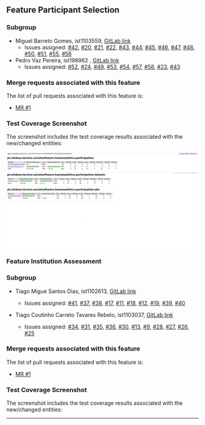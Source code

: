 ## Feature Participant Selection

### Subgroup
 - Miguel Barreto Gomes, ist1103559, [GitLab link](https://gitlab.rnl.tecnico.ulisboa.pt/ist1103559)
   + Issues assigned: [#42](https://gitlab.rnl.tecnico.ulisboa.pt/es/es24-19/-/issues/42), [#20](https://gitlab.rnl.tecnico.ulisboa.pt/es/es24-19/-/issues/20), [#21](https://gitlab.rnl.tecnico.ulisboa.pt/es/es24-19/-/issues/21), [#22](https://gitlab.rnl.tecnico.ulisboa.pt/es/es24-19/-/issues/22), [#43](https://gitlab.rnl.tecnico.ulisboa.pt/es/es24-19/-/issues/43), [#44](https://gitlab.rnl.tecnico.ulisboa.pt/es/es24-19/-/issues/44), [#45](https://gitlab.rnl.tecnico.ulisboa.pt/es/es24-19/-/issues/45), [#46](https://gitlab.rnl.tecnico.ulisboa.pt/es/es24-19/-/issues/46), [#47](https://gitlab.rnl.tecnico.ulisboa.pt/es/es24-19/-/issues/47), [#48](https://gitlab.rnl.tecnico.ulisboa.pt/es/es24-19/-/issues/48), [#50](https://gitlab.rnl.tecnico.ulisboa.pt/es/es24-19/-/issues/50), [#51](https://gitlab.rnl.tecnico.ulisboa.pt/es/es24-19/-/issues/51), [#55](https://gitlab.rnl.tecnico.ulisboa.pt/es/es24-19/-/issues/55), [#56](https://gitlab.rnl.tecnico.ulisboa.pt/es/es24-19/-/issues/56)
 - Pedro Vaz Pereira, ist198962 , [GitLab link](https://gitlab.rnl.tecnico.ulisboa.pt/ist198962)
   + Issues assigned: [#52](https://gitlab.rnl.tecnico.ulisboa.pt/es/es24-19/-/issues/52), [#24](https://gitlab.rnl.tecnico.ulisboa.pt/es/es24-19/-/issues/24), [#49](https://gitlab.rnl.tecnico.ulisboa.pt/es/es24-19/-/issues/49), [#53](https://gitlab.rnl.tecnico.ulisboa.pt/es/es24-19/-/issues/53), [#54](https://gitlab.rnl.tecnico.ulisboa.pt/es/es24-19/-/issues/54), [#57](https://gitlab.rnl.tecnico.ulisboa.pt/es/es24-19/-/issues/57), [#58](https://gitlab.rnl.tecnico.ulisboa.pt/es/es24-19/-/issues/58), [#23](https://gitlab.rnl.tecnico.ulisboa.pt/es/es24-19/-/issues/23), [#43](https://gitlab.rnl.tecnico.ulisboa.pt/es/es24-19/-/issues/43)
 
### Merge requests associated with this feature

The list of pull requests associated with this feature is:

 - [MR #1](https://gitlab.rnl.tecnico.ulisboa.pt/es/es24-19/-/merge_requests/1)



### Test Coverage Screenshot

The screenshot includes the test coverage results associated with the new/changed entities:

![Test Coverage Screenshot](images/Coverage.png)



### Feature Institution Assessment

### Subgroup

  - Tiago Migue Santos Dias, ist1102613, [GitLab link](https://gitlab.rnl.tecnico.ulisboa.pt/ist1102613)

    + Issues assigned: [#41](https://gitlab.rnl.tecnico.ulisboa.pt/es/es24-19/-/issues/41), [#37](https://gitlab.rnl.tecnico.ulisboa.pt/es/es24-19/-/issues/37), [#38](https://gitlab.rnl.tecnico.ulisboa.pt/es/es24-19/-/issues/38), [#17](https://gitlab.rnl.tecnico.ulisboa.pt/es/es24-19/-/issues/17), [#11](https://gitlab.rnl.tecnico.ulisboa.pt/es/es24-19/-/issues/11), [#18](https://gitlab.rnl.tecnico.ulisboa.pt/es/es24-19/-/issues/18), [#12](https://gitlab.rnl.tecnico.ulisboa.pt/es/es24-19/-/issues/12), [#19](https://gitlab.rnl.tecnico.ulisboa.pt/es/es24-19/-/issues/19), [#39](https://gitlab.rnl.tecnico.ulisboa.pt/es/es24-19/-/issues/39), [#40](https://gitlab.rnl.tecnico.ulisboa.pt/es/es24-19/-/issues/40)



  - Tiago Coutinho Carreto Tavares Rebelo, ist1103037, [GitLab link](https://gitlab.rnl.tecnico.ulisboa.pt/ist1103037)

      + Issues assigned: [#34](https://gitlab.rnl.tecnico.ulisboa.pt/es/es24-19/-/issues/34), [#31](https://gitlab.rnl.tecnico.ulisboa.pt/es/es24-19/-/issues/31), [#35](https://gitlab.rnl.tecnico.ulisboa.pt/es/es24-19/-/issues/35), [#36](https://gitlab.rnl.tecnico.ulisboa.pt/es/es24-19/-/issues/36), [#30](https://gitlab.rnl.tecnico.ulisboa.pt/es/es24-19/-/issues/30), [#13](https://gitlab.rnl.tecnico.ulisboa.pt/es/es24-19/-/issues/13), [#9](https://gitlab.rnl.tecnico.ulisboa.pt/es/es24-19/-/issues/9), [#28](https://gitlab.rnl.tecnico.ulisboa.pt/es/es24-19/-/issues/28), [#27](https://gitlab.rnl.tecnico.ulisboa.pt/es/es24-19/-/issues/27), [#26](https://gitlab.rnl.tecnico.ulisboa.pt/es/es24-19/-/issues/26), [#25](https://gitlab.rnl.tecnico.ulisboa.pt/es/es24-19/-/issues/25)



### Merge requests associated with this feature

The list of pull requests associated with this feature is:

  - [MR #1](https://gitlab.rnl.tecnico.ulisboa.pt/es/es24-19/-/merge_requests/4)


### Test Coverage Screenshot
The screenshot includes the test coverage results associated with the new/changed entities:


---
